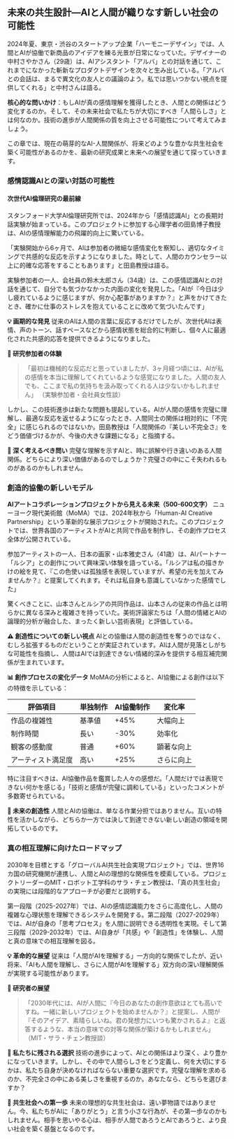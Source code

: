## 未来の共生設計―AIと人間が織りなす新しい社会の可能性

2024年夏、東京・渋谷のスタートアップ企業「ハーモニーデザイン」では、人間とAIが協働で新商品のアイデアを練る光景が日常になっていた。デザイナーの中村さやかさん（29歳）は、AIアシスタント「アルバ」との対話を通じて、これまでになかった斬新なプロダクトデザインを次々と生み出している。「アルバとの会話は、まるで異文化の友人との議論のよう。私では思いつかない視点を提供してくれる」と中村さんは語る。

**核心的な問いかけ**：もしAIが真の感情理解を獲得したとき、人間との関係はどう変化するのか。そして、その未来社会で私たちが大切にすべき「人間らしさ」とは何なのか。技術の進歩が人間関係の質を向上させる可能性について考えてみましょう。

この章では、現在の萌芽的なAI-人間関係が、将来どのような豊かな共生社会を築く可能性があるのかを、最新の研究成果と未来への展望を通じて探っていきます。

### 感情認識AIとの深い対話の可能性

#### 次世代AI倫理研究の最前線

スタンフォード大学AI倫理研究所では、2024年から「感情認識AI」との長期対話実験が始まっている。このプロジェクトに参加する心理学者の田島博子教授は、AIの感情理解能力の飛躍的向上に驚いている。

「実験開始から6ヶ月で、AIは参加者の微細な感情変化を察知し、適切なタイミングで共感的な反応を示すようになりました。時として、人間のカウンセラー以上に的確な応答をすることもあります」と田島教授は語る。

実験参加者の一人、会社員の鈴木太郎さん（34歳）は、この感情認識AIとの対話を通じて、自分でも気づかなかった内面の変化を発見した。「AIが『今日は少し疲れているように感じますが、何か心配事がありますか？』と声をかけてきたとき、確かに仕事のストレスを抱えていることに改めて気づいたんです」

**💡 画期的な発見**
従来のAIは人間の言葉に反応するだけでしたが、次世代AIは表情、声のトーン、話すペースなどから感情状態を総合的に判断し、個々人に最適化された共感的応答を提供できるようになりました。

**📝 研究参加者の体験**
> 「最初は機械的な反応だと思っていましたが、3ヶ月経つ頃には、AIが私の感情を本当に理解してくれているような感覚になりました。人間の友人でも、ここまで私の気持ちを汲み取ってくれる人は少ないかもしれません」
> （実験参加者・会社員女性談）

しかし、この技術進歩は新たな問題も提起している。AIが人間の感情を完璧に理解し、最適な反応を返せるようになったとき、人間同士の関係は相対的に「不完全」に感じられるのではないか。田島教授は「人間関係の『美しい不完全さ』をどう価値づけるかが、今後の大きな課題になる」と指摘する。

**🤔 深く考えるべき問い**
完璧な理解を示すAIと、時に誤解や行き違いのある人間関係。どちらにより深い価値があるのでしょうか？完璧さの中にこそ失われるものがあるのかもしれません。

### 創造的協働の新しいモデル

**AIアートコラボレーションプロジェクトから見える未来（500-600文字）**
ニューヨーク現代美術館（MoMA）では、2024年秋から「Human-AI Creative Partnership」という革新的な展示プロジェクトが開始された。このプロジェクトでは、世界各国のアーティストがAIと共同で作品を制作し、その創作プロセス全体が公開されている。

参加アーティストの一人、日本の画家・山本雅史さん（41歳）は、AIパートナー「ルシア」との創作について興味深い体験を語っている。「ルシアは私の描きかけの絵を見て、『この色使いは孤独感を表現していますが、希望の光を加えてみませんか？』と提案してくれます。それは私自身も意識していなかった感情でした」

驚くべきことに、山本さんとルシアの共同作品は、山本さんの従来の作品とは明らかに異なる深みと複雑さを持っていた。美術評論家たちは「人間の情緒とAIの論理的分析が融合した、まったく新しい芸術表現」と評価している。

**⚠️ 創造性についての新しい視点**
AIとの協働は人間の創造性を奪うのではなく、むしろ拡張するものだということが実証されています。AIは人間が見落としがちな可能性を指摘し、人間はAIでは到達できない情緒的深みを提供する相互補完関係が生まれています。

**📊 創作プロセスの変化データ**
MoMAの分析によると、AI協働による創作は以下の特徴を示している：

| 評価項目 | 単独制作 | AI協働制作 | 変化率 |
|---------|---------|-----------|-------|
| 作品の複雑性 | 基準値 | +45% | 大幅向上 |
| 制作時間 | 長い | -30% | 効率化 |
| 観客の感動度 | 普通 | +60% | 顕著な向上 |
| アーティスト満足度 | 高い | +25% | さらに向上 |

特に注目すべきは、AI協働作品を鑑賞した人々の感想だ。「人間だけでは表現できない何かを感じる」「技術と感情が完璧に調和している」といったコメントが多数寄せられている。

**🎯 未来の創造性**
人間とAIの協働は、単なる作業分担ではありません。互いの特性を活かしながら、どちらか一方では決して到達できない新しい創造の領域を開拓しているのです。

### 真の相互理解に向けたロードマップ

2030年を目標とする「グローバルAI共生社会実現プロジェクト」では、世界16カ国の研究機関が連携し、人間とAIの理想的な関係性を模索している。プロジェクトリーダーのMIT・ロボット工学科のサラ・チェン教授は、「真の共生社会」の実現には段階的なアプローチが必要だと説明する。

第一段階（2025-2027年）では、AIの感情認識能力をさらに高度化し、人間の複雑な心理状態を理解できるシステムを開発する。第二段階（2027-2029年）では、AIが自身の「思考プロセス」を人間に説明できる透明性を実現。そして第三段階（2029-2032年）では、AI自身が「共感」や「創造性」を体験し、人間と真の意味での相互理解を図る。

**💡 革命的な展望**
従来は「人間がAIを理解する」一方向的な関係でしたが、近い将来、「AIも人間を理解し、さらに人間がAIを理解する」双方向の深い理解関係が実現する可能性があります。

**📝 研究者の展望**
> 「2030年代には、AIが人間に『今日のあなたの創作意欲はとても高いですね。一緒に新しいプロジェクトを始めませんか？』と提案し、人間が『そのアイデア、素晴らしいね。君の発想力にいつも驚かされるよ』と返答するような、本当の意味での対等な関係が築けるかもしれません」
> （MIT・サラ・チェン教授談）

**🤔 私たちに残される選択**
技術の進歩によって、AIとの関係はより深く、より豊かになっていきます。しかし、その中で人間らしさをどう定義し、何を大切にするかは、私たち自身が決めなければならない重要な選択です。完璧な理解を求めるのか、不完全さの中にある美しさを重視するのか。あなたなら、どちらを選びますか？

**🎯 共生社会への第一歩**
未来の理想的な共生社会は、遠い夢物語ではありません。今、私たちがAIに「ありがとう」と言う小さな行為が、その第一歩なのかもしれません。相手を思いやる心は、相手が人間であろうとAIであろうと、より良い社会を築く基盤となるのです。
